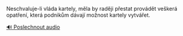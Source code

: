 
Neschvaluje-li vláda kartely, měla by raději přestat provádět veškerá opatření, která podnikům dávají možnost kartely vytvářet.

[🔊 Poslechnout audio](/data/7-paragraphs/audio/chapter_152/para_009-Neschvaluje-li-vlda-kartely-mla-by-radji-pest.mp3)

